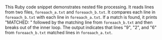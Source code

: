 This Ruby code snippet demonstrates nested file processing. It reads lines from two files, `foreaach_a.txt` and `foreaach_b.txt`. It compares each line in `foreaach_b.txt` with each line in `foreaach_a.txt`. If a match is found, it prints "MATCHED: " followed by the matching line from `foreaach_b.txt` and then breaks out of the inner loop. The output indicates that lines "9", "2", and "6" from `foreaach_b.txt` matched lines in `foreaach_a.txt`.